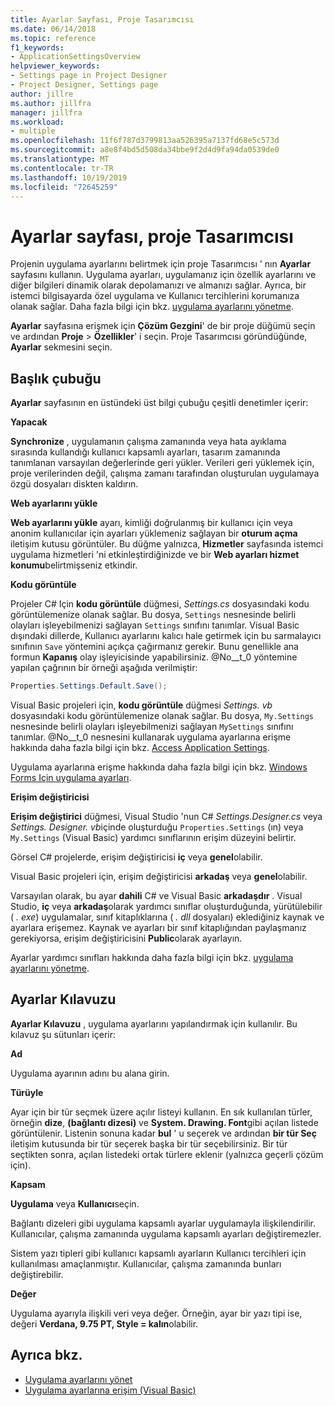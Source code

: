 ```yaml
---
title: Ayarlar Sayfası, Proje Tasarımcısı
ms.date: 06/14/2018
ms.topic: reference
f1_keywords:
- ApplicationSettingsOverview
helpviewer_keywords:
- Settings page in Project Designer
- Project Designer, Settings page
author: jillre
ms.author: jillfra
manager: jillfra
ms.workload:
- multiple
ms.openlocfilehash: 11f6f787d3799813aa526395a7137fd68e5c573d
ms.sourcegitcommit: a8e8f4bd5d508da34bbe9f2d4d9fa94da0539de0
ms.translationtype: MT
ms.contentlocale: tr-TR
ms.lasthandoff: 10/19/2019
ms.locfileid: "72645259"
---
```

# <a name="settings-page-project-designer"></a>Ayarlar sayfası, proje Tasarımcısı

Projenin uygulama ayarlarını belirtmek için proje Tasarımcısı ' nın **Ayarlar** sayfasını kullanın. Uygulama ayarları, uygulamanız için özellik ayarlarını ve diğer bilgileri dinamik olarak depolamanızı ve almanızı sağlar. Ayrıca, bir istemci bilgisayarda özel uygulama ve Kullanıcı tercihlerini korumanıza olanak sağlar. Daha fazla bilgi için bkz. [uygulama ayarlarını yönetme](../managing-application-settings-dotnet.md).

**Ayarlar** sayfasına erişmek için **Çözüm Gezgini**' de bir proje düğümü seçin ve ardından **Proje**  > **Özellikler**' i seçin. Proje Tasarımcısı göründüğünde, **Ayarlar** sekmesini seçin.

## <a name="header-bar"></a>Başlık çubuğu

**Ayarlar** sayfasının en üstündeki üst bilgi çubuğu çeşitli denetimler içerir:

**Yapacak**

**Synchronize** , uygulamanın çalışma zamanında veya hata ayıklama sırasında kullandığı kullanıcı kapsamlı ayarları, tasarım zamanında tanımlanan varsayılan değerlerinde geri yükler. Verileri geri yüklemek için, proje verilerinden değil, çalışma zamanı tarafından oluşturulan uygulamaya özgü dosyaları diskten kaldırın.

**Web ayarlarını yükle**

**Web ayarlarını yükle** ayarı, kimliği doğrulanmış bir kullanıcı için veya anonim kullanıcılar için ayarları yüklemeniz sağlayan bir **oturum açma** iletişim kutusu görüntüler. Bu düğme yalnızca, **Hizmetler** sayfasında istemci uygulama hizmetleri 'ni etkinleştirdiğinizde ve bir **Web ayarları hizmet konumu**belirtmişseniz etkindir.

**Kodu görüntüle**

Projeler C# Için **kodu görüntüle** düğmesi, *Settings.cs* dosyasındaki kodu görüntülemenize olanak sağlar. Bu dosya, `Settings` nesnesinde belirli olayları işleyebilmenizi sağlayan `Settings` sınıfını tanımlar. Visual Basic dışındaki dillerde, Kullanıcı ayarlarını kalıcı hale getirmek için bu sarmalayıcı sınıfının `Save` yöntemini açıkça çağırmanız gerekir. Bunu genellikle ana formun **Kapanış** olay işleyicisinde yapabilirsiniz. @No__t_0 yöntemine yapılan çağrının bir örneği aşağıda verilmiştir:

```csharp
Properties.Settings.Default.Save();
```

Visual Basic projeleri için, **kodu görüntüle** düğmesi *Settings. vb* dosyasındaki kodu görüntülemenize olanak sağlar. Bu dosya, `My.Settings` nesnesinde belirli olayları işleyebilmenizi sağlayan `MySettings` sınıfını tanımlar. @No__t_0 nesnesini kullanarak uygulama ayarlarına erişme hakkında daha fazla bilgi için bkz. [Access Application Settings](/dotnet/visual-basic/developing-apps/programming/app-settings/accessing-application-settings).

Uygulama ayarlarına erişme hakkında daha fazla bilgi için bkz. [Windows Forms Için uygulama ayarları](/dotnet/framework/winforms/advanced/application-settings-for-windows-forms).

**Erişim değiştiricisi**

**Erişim değiştirici** düğmesi, Visual Studio 'nun C# *Settings.Designer.cs* veya *Settings. Designer. vb*içinde oluşturduğu `Properties.Settings` (ın) veya `My.Settings` (Visual Basic) yardımcı sınıflarının erişim düzeyini belirtir.

Görsel C# projelerde, erişim değiştiricisi **iç** veya **genel**olabilir.

Visual Basic projeleri için, erişim değiştiricisi **arkadaş** veya **genel**olabilir.

Varsayılan olarak, bu ayar **dahili** C# ve Visual Basic **arkadaşdır** . Visual Studio, **iç** veya **arkadaş**olarak yardımcı sınıflar oluşturduğunda, yürütülebilir ( *. exe*) uygulamalar, sınıf kitaplıklarına ( *. dll* dosyaları) eklediğiniz kaynak ve ayarlara erişemez. Kaynak ve ayarları bir sınıf kitaplığından paylaşmanız gerekiyorsa, erişim değiştiricisini **Public**olarak ayarlayın.

Ayarlar yardımcı sınıfları hakkında daha fazla bilgi için bkz. [uygulama ayarlarını yönetme](../managing-application-settings-dotnet.md).

## <a name="settings-grid"></a>Ayarlar Kılavuzu

**Ayarlar Kılavuzu** , uygulama ayarlarını yapılandırmak için kullanılır. Bu kılavuz şu sütunları içerir:

**Ad**

Uygulama ayarının adını bu alana girin.

**Türüyle**

Ayar için bir tür seçmek üzere açılır listeyi kullanın. En sık kullanılan türler, örneğin **dize**, **(bağlantı dizesi)** ve **System. Drawing. Font**gibi açılan listede görüntülenir. Listenin sonuna kadar **bul** ' u seçerek ve ardından **bir tür Seç** iletişim kutusunda bir tür seçerek başka bir tür seçebilirsiniz. Bir tür seçtikten sonra, açılan listedeki ortak türlere eklenir (yalnızca geçerli çözüm için).

**Kapsam**

**Uygulama** veya **Kullanıcı**seçin.

Bağlantı dizeleri gibi uygulama kapsamlı ayarlar uygulamayla ilişkilendirilir. Kullanıcılar, çalışma zamanında uygulama kapsamlı ayarları değiştiremezler.

Sistem yazı tipleri gibi kullanıcı kapsamlı ayarların Kullanıcı tercihleri için kullanılması amaçlanmıştır. Kullanıcılar, çalışma zamanında bunları değiştirebilir.

**Değer**

Uygulama ayarıyla ilişkili veri veya değer. Örneğin, ayar bir yazı tipi ise, değeri **Verdana, 9.75 PT, Style = kalın**olabilir.

## <a name="see-also"></a>Ayrıca bkz.

- [Uygulama ayarlarını yönet](../managing-application-settings-dotnet.md)
- [Uygulama ayarlarına erişim (Visual Basic)](/dotnet/visual-basic/developing-apps/programming/app-settings/accessing-application-settings)